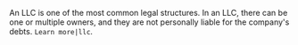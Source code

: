 An LLC is one of the most common legal structures. In an LLC, there can be one or multiple owners, and they are not personally liable for the company's debts. `Learn more|llc`.
